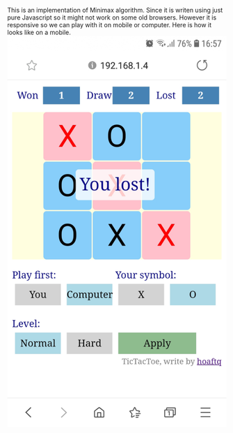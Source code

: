 This is an implementation of Minimax algorithm. Since it is writen using just pure Javascript so it might not work on some old browsers.
However it is responsive so we can play with it on mobile or computer. Here is how it looks like on a mobile.
<img src="preview/TicTacToe.jpg">